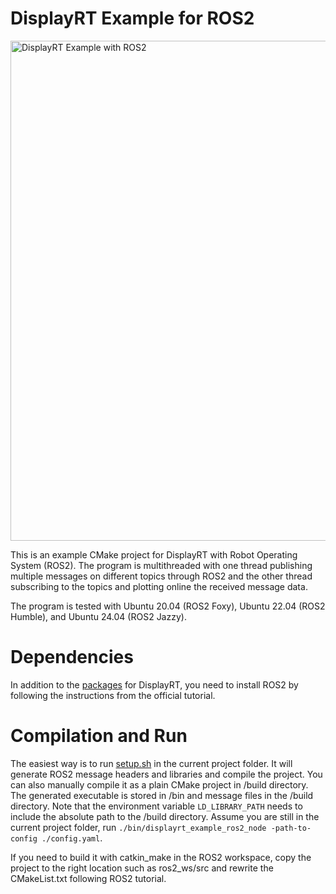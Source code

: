 # DisplayRT Example for ROS2

<div style="text-align: left;">
  <img src="../../doc/DisplayRT_example_ros2.gif" alt="DisplayRT Example with ROS2" width="800"/>
</div>


This is an example CMake project for DisplayRT with Robot Operating System (ROS2). 
The program is multithreaded with one thread publishing multiple messages on different topics through ROS2 and the other thread subscribing to the topics and plotting online the received message data.

The program is tested with Ubuntu 20.04 (ROS2 Foxy), Ubuntu 22.04 (ROS2 Humble), and Ubuntu 24.04 (ROS2 Jazzy).  

# Dependencies
In addition to the [packages](../../README.md#dependencies) for DisplayRT, you need to install ROS2 by following the instructions from the official tutorial. 

# Compilation and Run
The easiest way is to run [setup.sh](./setup.sh) in the current project folder. It will generate ROS2 message headers and libraries and compile the project.  You can also manually compile it as a plain CMake project in /build directory. 
The generated executable is stored in /bin and message files in the /build directory. 
Note that the environment variable ```LD_LIBRARY_PATH``` needs to include the absolute path to the /build directory. 
Assume you are still in the current project folder, run ```./bin/displayrt_example_ros2_node -path-to-config ./config.yaml```. 

If you need to build it with catkin_make in the ROS2 workspace, copy the project to the right location such as ros2_ws/src and rewrite the CMakeList.txt following ROS2 tutorial.  